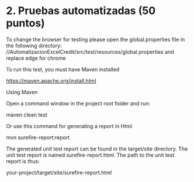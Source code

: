 # 2. Pruebas automatizadas (50 puntos)

To change the browser for testing please  open the global.properties file in the following directory:
//AutomatizacionExcelCredit/src/test/resources/global.properties
and replace edge for chrome


To run this test, you must have Maven installed

https://maven.apache.org/install.html


Using Maven

Open a command window in the project root folder and run:

maven clean test 

Or use this command for generating a report in Html

mvn surefire-report:report

The generated unit test report can be found in the target/site directory. The unit test report is named surefire-report.html. The path to the unit test report is thus:

your-project/target/site/surefire-report.html

